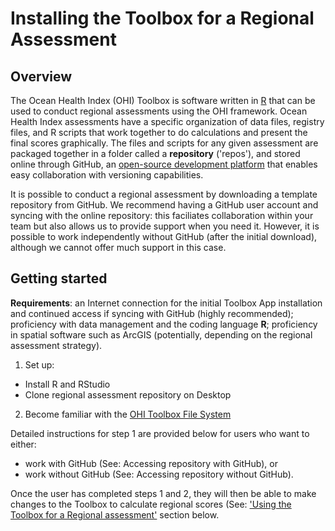 # Installing the Toolbox for a Regional Assessment 

## Overview
The Ocean Health Index (OHI) Toolbox is software written in [R](http://cran.r-project.org/) that can be used to conduct regional assessments using the OHI framework. Ocean Health Index assessments have a specific organization of data files, registry files, and R scripts that work together to do calculations and present the final scores graphically. The files and scripts for any given assessment are packaged together in a folder called a **repository** ('repos'), and stored online through GitHub, an [open-source development platform](http://en.wikipedia.org/wiki/GitHub) that enables easy collaboration with  versioning capabilities.

It is possible to conduct a regional assessment by downloading a template repository from GitHub. We recommend having a GitHub user account and syncing with the online repository: this faciliates collaboration within your team but also allows us to provide support when you need it. However, it is possible to work independently without GitHub (after the initial download), although we cannot offer much support in this case.

## Getting started

**Requirements**: an Internet connection for the initial Toolbox App installation and continued access if syncing with GitHub (highly recommended); proficiency with data management and the coding language **R**; proficiency in spatial software such as ArcGIS (potentially, depending on the regional assessment strategy).

1. Set up:
 * Install R and RStudio
 * Clone regional assessment repository on Desktop
2. Become familiar with the [OHI Toolbox File System](https://github.com/OHI-Science/ohimanual/blob/master/tutorials/file_system.md#file-system)

Detailed instructions for step 1 are provided below for users who want to either:

 * work with GitHub (See: Accessing repository with GitHub), or 
 * work without GitHub (See: Accessing repository without GitHub). 

Once the user has completed steps 1 and 2, they will then be able to make changes to the Toolbox to calculate regional scores (See: ['Using the Toolbox for a Regional assessment'](https://github.com/OHI-Science/ohimanual/blob/master/tutorials/use_tbx_regional_assessment.md#using-the-toolbox-for-a-regional-assessment) section below.
